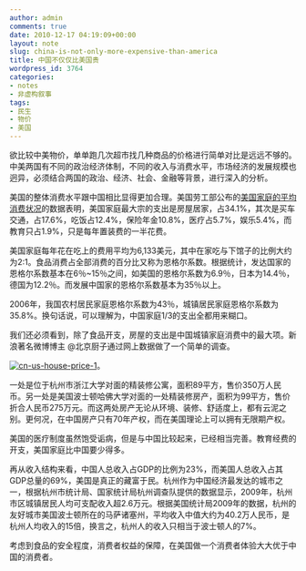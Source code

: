 ```yaml
---
author: admin
comments: true
date: 2010-12-17 04:19:09+00:00
layout: note
slug: china-is-not-only-more-expensive-than-america
title: 中国不仅仅比美国贵
wordpress_id: 3764
categories:
- notes
- 非虚构叙事
tags:
- 民生
- 物价
- 美国
---
```


欲比较中美物价，单单跑几次超市找几种商品的价格进行简单对比是远远不够的。中美两国有不同的政治经济体制，不同的收入与消费水平，市场经济的发展规模也迥异，必须结合两国的政治、经济、社会、金融等背景，进行深入的分析。

美国的整体消费水平跟中国相比显得更加合理。美国劳工部公布的[美国家庭的平均消费状况](http://www.visualeconomics.com/how-the-average-us-consumer-spends-their-paycheck/)的数据表明，美国家庭最大宗的支出是房屋居家，占34.1%，其次是买车交通，占17.6%，吃饭占12.4%，保险年金10.8%，医疗占5.7%，娱乐5.4%，而教育只占1.9%，只是每年置装费的一半花费。

美国家庭每年花在吃上的费用平均为6,133美元，其中在家吃与下馆子的比例大约为2:1。食品消费占全部消费的百分比又称为恩格尔系数。根据统计，发达国家的恩格尔系数基本在6％~15％之间，如美国的恩格尔系数为6.9％，日本为14.4％，德国为12.2％。而发展中国家的恩格尔系数基本为35％以上。

2006年，我国农村居民家庭恩格尔系数为43％，城镇居民家庭恩格尔系数为35.8%。换句话说，可以理解为，中国家庭1/3的支出全都用来糊口。 

我们还必须看到，除了食品开支，房屋的支出是中国城镇家庭消费中的最大项。新浪著名微博博主 @北京厨子通过网上数据做了一个简单的调查。

[![cn-us-house-price-1](http://farm6.static.flickr.com/5086/5267712036_a5cec2a410.jpg)](http://www.flickr.com/photos/lookoo/5267712036/)。

一处是位于杭州市浙江大学对面的精装修公寓，面积89平方，售价350万人民币。另一处是美国波士顿哈佛大学对面的一处精装修房产，面积为99平方，售价折合人民币275万元。而这两处房产无论从环境、装修、舒适度上，都有云泥之别。更何况，在中国房产只有70年产权，而在美国理论上可以拥有无限期产权。

美国的医疗制度虽然饱受诟病，但是与中国比较起来，已经相当完善。教育经费的开支，美国家庭比中国要少得多。

再从收入结构来看，中国人总收入占GDP的比例为23%，而美国人总收入占其GDP总量的69%，美国是真正的藏富于民。杭州作为中国经济最发达的城市之一，根据杭州市统计局、国家统计局杭州调查队提供的数据显示，2009年，杭州市区城镇居民人均可支配收入超2.6万元。根据美国统计局2009年的数据，杭州的友好城市美国波士顿所在的马萨诸塞州，平均收入中值大约为40.2万人民币，是杭州人均收入的15倍，换言之，杭州人的收入只相当于波士顿人的7%。

考虑到食品的安全程度，消费者权益的保障，在美国做一个消费者体验大大优于中国的消费者。
